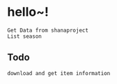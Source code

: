 # hello~!
    Get Data from shanaproject
    List season
## Todo
    download and get item information
    
